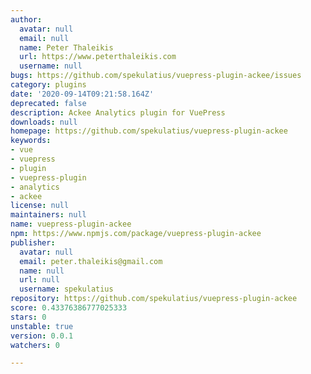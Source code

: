 ```yaml
---
author:
  avatar: null
  email: null
  name: Peter Thaleikis
  url: https://www.peterthaleikis.com
  username: null
bugs: https://github.com/spekulatius/vuepress-plugin-ackee/issues
category: plugins
date: '2020-09-14T09:21:58.164Z'
deprecated: false
description: Ackee Analytics plugin for VuePress
downloads: null
homepage: https://github.com/spekulatius/vuepress-plugin-ackee
keywords:
- vue
- vuepress
- plugin
- vuepress-plugin
- analytics
- ackee
license: null
maintainers: null
name: vuepress-plugin-ackee
npm: https://www.npmjs.com/package/vuepress-plugin-ackee
publisher:
  avatar: null
  email: peter.thaleikis@gmail.com
  name: null
  url: null
  username: spekulatius
repository: https://github.com/spekulatius/vuepress-plugin-ackee
score: 0.43376386777025333
stars: 0
unstable: true
version: 0.0.1
watchers: 0

---
```


